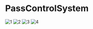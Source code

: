 # PassControlSystem
![1](https://user-images.githubusercontent.com/104010576/167918767-d9804e54-8501-478b-bfd9-483b89d26bd5.PNG)
![2](https://user-images.githubusercontent.com/104010576/167918771-b91ab7a1-224e-48e9-bd64-c859262310ff.PNG)
![3](https://user-images.githubusercontent.com/104010576/167918780-6f838d7f-e501-44bc-bd19-b990d3134601.PNG)
![4](https://user-images.githubusercontent.com/104010576/167918782-2726efdc-eff7-4f6c-9b39-b8f71e0a2537.PNG)
